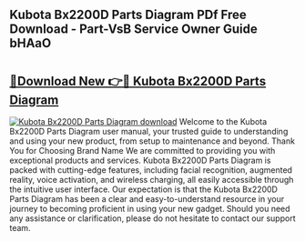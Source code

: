 ## Kubota Bx2200D Parts Diagram PDf Free Download - Part-VsB Service Owner Guide bHAaO

# <h2><a href="http://dfum5n.blite.top/?on=Kubota+Bx2200D+Parts+Diagram">🔗Download New 👉🔴 Kubota Bx2200D Parts Diagram</a></h2>

[![Kubota Bx2200D Parts Diagram download](https://i.imgur.com/lujVjoI.png)](http://dfum5n.blite.top/?on=Kubota+Bx2200D+Parts+Diagram)
Welcome to the Kubota Bx2200D Parts Diagram user manual, your trusted guide to understanding and using your new product, from setup to maintenance and beyond. Thank You for Choosing Brand Name We are committed to providing you with exceptional products and services. Kubota Bx2200D Parts Diagram is packed with cutting-edge features, including facial recognition, augmented reality, voice activation, and wireless charging, all easily accessible through the intuitive user interface. Our expectation is that the Kubota Bx2200D Parts Diagram has been a clear and easy-to-understand resource in your journey to becoming proficient in using your new gadget. Should you need any assistance or clarification, please do not hesitate to contact our support team.
